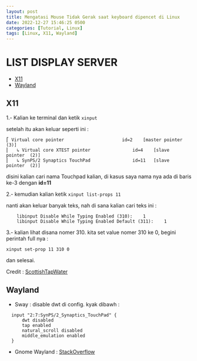 ```yaml
---
layout: post
title: Mengatasi Mouse Tidak Gerak saat keyboard dipencet di Linux
date: 2022-12-27 15:46:25 0500
categories: [Tutorial, Linux]
tags: [Linux, X11, Wayland]
---
```

# LIST DISPLAY SERVER
- [X11](#x11)
- [Wayland](#wayland) 


## X11

1.- Kalian ke terminal dan ketik `xinput`

setelah itu akan keluar seperti ini :
```
⎡ Virtual core pointer                    	id=2	[master pointer  (3)]
⎜   ↳ Virtual core XTEST pointer              	id=4	[slave  pointer  (2)]
⎜   ↳ SynPS/2 Synaptics TouchPad              	id=11	[slave  pointer  (2)]
```

disini kalian cari nama Touchpad kalian, di kasus saya nama nya ada di baris ke-3 dengan **id=11**

2.- kemudian kalian ketik `xinput list-props 11`

nanti akan keluar banyak teks, nah di sana kalian cari teks ini :
```
	libinput Disable While Typing Enabled (310):	1
	libinput Disable While Typing Enabled Default (311):	1
```
3.- kalian lihat disana nomer 310. kita set value nomer 310 ke 0, begini perintah full nya :


```terminal
xinput set-prop 11 310 0
```

dan selesai.

Credit : [ScottishTapWater](https://unix.stackexchange.com/a/697672/518631) 

## Wayland

- Sway : disable dwt di config. kyak dibawh :
```config
  input "2:7:SynPS/2_Synaptics_TouchPad" {
      dwt disabled
      tap enabled
      natural_scroll disabled
      middle_emulation enabled
  }
```

- Gnome Wayland : [StackOverflow](https://askubuntu.com/a/1085401/1575501)

